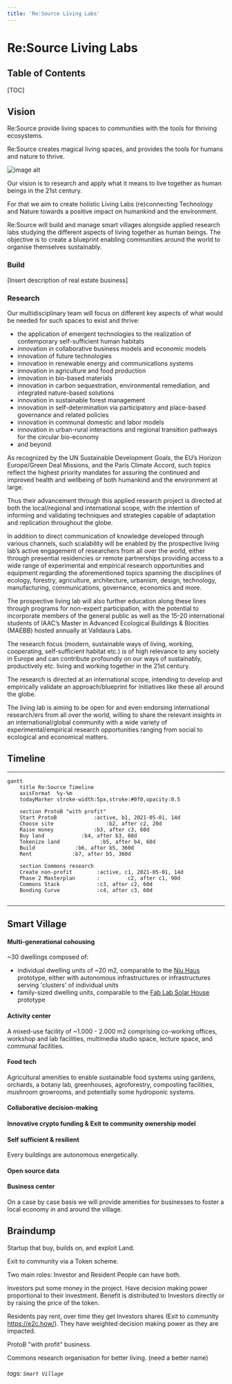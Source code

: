 ```yaml
---
title: 'Re:Source Living Labs'
---
```


Re:Source Living Labs
===

## Table of Contents

[TOC]

## Vision

Re:Source provide living spaces to communities with the tools for thriving ecosystems.

Re:Source creates magical living spaces, and provides the tools for humans and nature to thrive.

![image alt](https://64.media.tumblr.com/d17202d0118b63825ff0e7de192c45cc/tumblr_p9x60l9s4y1wnn8hoo1_1280.jpg "Solarpunk")

Our vision is to research and apply what it means to live together as human beings in the 21st century.

For that we aim to create holistic Living Labs (re)connecting Technology and Nature towards a positive impact on humankind and the environment.

Re:Source will build and manage smart villages alongside applied research labs studying the different aspects of living together as human beings. The objective is to create a blueprint enabling communities around the world to organise themselves sustainably.

### Build
[Insert description of real estate business]

### Research

Our multidisciplinary team will focus on different key aspects of what would be needed for such spaces to exist and thrive:

* the application of emergent technologies to the realization of contemporary self-sufficient human habitats 
* innovation in collaborative business models and economic models
* innovation of future technologies
* innovation in renewable energy and communications systems 
* innovation in agriculture and food production
* innovation in bio-based materials 
* innovation in carbon sequestration, environmental remediation, and integrated nature-based solutions
* innovation in sustainable forest management
* innovation in self-determination via participatory and place-based governance and related policies 
* innovation in communal domestic and labor models
* innovation in urban-rural interactions and regional transition pathways for the circular bio-economy
* and beyond

As recognized by the UN Sustainable Development Goals, the EU’s Horizon Europe/Green Deal Missions, and the Paris Climate Accord, such topics reflect the highest priority mandates for assuring the continued and improved health and wellbeing of both humankind and the environment at large. 

Thus their advancement through this applied research project is directed at both the local/regional and international scope, with the intention of informing and validating techniques and strategies capable of adaptation and replication throughout the globe. 

In addition to direct communication of knowledge developed through various channels, such scalability will be enabled by the prospective living lab’s active engagement of researchers from all over the world, either through presential residencies or remote partnerships providing access to a wide range of experimental and empirical research opportunities and equipment regarding the aforementioned topics spanning the disciplines of ecology, forestry, agriculture, architecture, urbanism, design, technology, manufacturing, communications, governance, economics and more. 

The prospective living lab will also further education along these lines through programs for non-expert participation, with the potential to incorporate members of the general public as well as the 15-20 international students of IAAC’s Master in Advanced Ecological Buildings & Biocities (MAEBB) hosted annually at Valldaura Labs.

The research focus (modern, sustainable ways of living, working, cooperating, self-sufficient habitat etc.) is of high relevance to any society  in Europe and can contribute profoundly on our ways of sustainably, productively etc. living and working together in the 21st century.

The research is directed at an international scope, intending to develop and empirically validate an approach/blueprint for initiatives like these all around the globe.
     
The living lab is aiming to be open for and even endorsing international research/ers from all over the world, willing to share the relevant insights in an international/global community with a wide variety of experimental/empirical research opportunities ranging from social to ecological and economical matters.

## Timeline
---
```mermaid
gantt
    title Re:Source Timeline
    axisFormat  %y-%m
    todayMarker stroke-width:5px,stroke:#0f0,opacity:0.5
    
    section ProtoB "with profit"
    Start ProtoB            :active, b1, 2021-05-01, 14d
    Choose site                 :b2, after c2, 20d
    Raise money             :b3, after c3, 60d
    Buy land            :b4, after b3, 60d
    Tokenize land             :b5, after b4, 60d
    Build             :b6, after b5, 360d
    Rent             :b7, after b5, 360d
    
    section Commons research
    Create non-profit        :active, c1, 2021-05-01, 14d
    Phase 2 Masterplan       :         c2, after c1, 90d
    Commons Stack            :c3, after c2, 60d
    Bonding Curve            :c4, after c3, 60d
    
```
---
    

## Smart Village

#### Multi-generational cohousing

~30 dwellings composed of:
* individual dwelling units of ~20 m2, comparable to the [Niu Haus](https://niu-haus.com/) prototype, either with autonomous infrastructures or infrastructures serving 'clusters' of individual units
* family-sized dwelling units, comparable to the [Fab Lab Solar House](https://iaac.net/project/fab-lab-solar-house/) prototype

#### Activity center

A mixed-use facility of ~1.000 - 2.000 m2 comprising co-working offices, workshop and lab facilities, multimedia studio space, lecture space, and communal facilities.

#### Food tech

Agricultural amenities to enable sustainable food systems using gardens, orchards, a botany lab, greenhouses, agroforestry, composting facilities, mushroom growrooms, and potentially some hydroponic systems.

#### Collaborative decision-making


#### Innovative crypto funding & Exit to community ownership model


#### Self sufficient & resilient
Every buildings are autonomous energetically.

#### Open source data

#### Business center

On a case by case basis we will provide amenities for businesses to foster a local economy in and around the village.

## Braindump
Startup that buy, builds on, and exploit Land.

Exit to community via a Token scheme.

Two main roles: Investor and Resident
People can have both.

Investors put some money in the project. Have decision making power proportional to their investment. Benefit is distributed to Investors directly or by raising the price of the token.

Residents pay rent, over time they get Investors shares (Exit to community https://e2c.how/). They have weighted decision making power as they are impacted.


ProtoB "with profit" business.

Commons research organisation for better living. (need a better name)


###### tags: `Smart Village`
